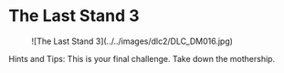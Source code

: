 # The Last Stand 3

<figure markdown>
![The Last Stand 3](../../images/dlc2/DLC_DM016.jpg)
</figure>

Hints and Tips: This is your final challenge. Take down the mothership.
